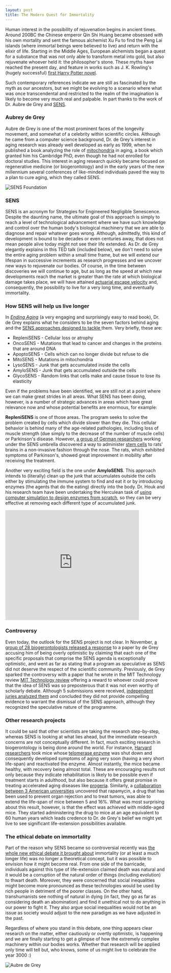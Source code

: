 ```yaml
---
layout: post
title: The Modern Quest for Immortality
---
```



<p>
Human interest in the possibility of rejuvenation begins in
ancient times. Around 200BC the Chinese emperor Qin Shi Huang became
obsessed with his own mortality and sent the famous alchemist Xu Fu to
find the Peng Lai islands (where immortal beings were believed to
live) and return with the elixir of life. Starting in the
Middle Ages, European alchemists began a quest for a substance that
was not only able to transform metal into gold, but also rejuvenate
whoever held it: the philosopher's stone. These myths have reached
the present day, and feature in works such as J. K. Rowling's (hugely
successful)
 <a href="http://en.wikipedia.org/wiki/Harry_Potter_and_the_Philosopher's_Stone">
first Harry Potter novel</a>.
</p>

<p>
Such contemporary references indicate we are still as fascinated by
the myth as our ancestors, but we might be evolving to a scenario
where what was once transcendental and restricted to the realm of the
imagination is likely to become very much real and palpable.
In part thanks to the work of Dr. Aubre de Grey and
<a href="http://sens.org/">SENS</a>.
</p>

<h3>Aubrey de Grey</h3>

<p>
Aubre de Grey is one of the most prominent faces of the longevity
movement, and somewhat of a celebrity within scientific circles.
Although he came from a computer science background, Dr. de
Grey's interest in aging research was already well developed as early
as 1999, when he published a book analyzing the role of
<a href="http://en.wikipedia.org/wiki/Mitochondrion">mitochondria</a>
in aging, a book which granted him his Cambridge PhD, even though
he had not enrolled for doctoral studies. This interest in aging
research quickly became focused on regenerative medicine (or
biogerontology) and in the early years of the new millennium several
conferences of like-minded individuals paved the way to a plan to cure
aging, which they called SENS.
</p>

<img src="/images/sens-foundation.png"
  alt="SENS Foundation" />

<h3>SENS</h3>

<p>
SENS is an acronym for Strategies for Engineered Negligible
Senescence. Despite the daunting name, the ultimate goal of this
approach is simply to reach a level of
technological advancement where we have such knowledge and control
over the human body's biological machinery that we are able to
diagnose and repair whatever goes wrong. Although, admittedly, this
kind of development is bound to be decades or even centuries away,
that does not mean people alive today might not see their life
extended. As Dr. de Grey
elegantly explains in this TED talk (included below),
we don't need to solve the entire aging problem
within a small time frame, but we will extend our lifespan in
successive increments as research progresses and we uncover new ways
to rejuvenate our bodies. Of course, in the time between discoveries
we will continue to age, but as long as the speed at which new
developments reach the market is greater than the rate at which
biological damage takes place, we will have
attained
<a href="http://en.wikipedia.org/wiki/Actuarial_escape_velocity"> actuarial
escape velocity</a> and, consequently, the possibility to live for a
very long time, and eventually immortality.
</p>

<h3>How SENS will help us live longer</h3>

<p>
In <em><a href="http://www.amazon.com/gp/product/0312367074/ref=as_li_qf_sp_asin_tl?ie=UTF8&tag=javitordblogo-20&linkCode=as2&camp=217145&creative=399377&creativeASIN=0312367074">
Ending Aging</a> </em>(a very engaging and surprisingly easy to read book),
Dr. de Grey explains what he considers to be the seven factors behind
aging and the <a href="http://www.sens.org/sens-research/research-themes">SENS
approaches designed to tackle </a>them. Very briefly, these are:
</p>
<ul>
	<li>RepleniSENS - Cellular loss or atrophy</li>
	<li>OncoSENS - Mutations that lead to cancer
	and changes in the proteins that are around DNA</li>
	<li>ApoptoSENS - Cells which can no longer divide
	but refuse to die</li>
	<li>MitoSENS - Mutations in mitochondria</li>
	<li>LysoSENS - Junk that gets accumulated inside
	the cells</li>
	<li>AmyloSENS - Junk that gets accumulated outside
	the cells</li>
	<li>GlycoSENS - Random links that cells make and
	cause tissue to lose its elasticity</li>
</ul>

<p>
Even if the problems have been identified, we are still not at a
point where we can make great strides in all areas. What SENS has been
doing, however, is a number of strategic advances in areas which have
great relevance now and whose potential benefits are enormous, for example:
</p>

<p>
<strong>RepleniSENS</strong> is one of those areas. The program seeks 
to solve the problem created by cells which divide slower than they die.
This cellular behavior is behind many of the
age-related pathologies, including loss of muscle strength (due simply
to the decrease of the number of muscle cells) or Parkinson's
disease. However,
<a href="http://www.parkinsons.org.uk/about_us/news/news_items/all_news/stem_cells_through_the_nose.aspx">
a group of German researchers</a> working under the SENS umbrella
discovered a way to
administer <a href="http://en.wikipedia.org/wiki/Stem_cell">stem
cells</a> to rats' brains in a non-invasive fashion through the
nose. The rats, which exhibited symptoms of Parkinson's, showed great
improvement in mobility after receiving the treatment.
</p>

<p>
Another very exciting field is the one under <strong>AmyloSENS</strong>. This
approach intends to (literally) clean up the junk that accumulates
outside the cells either by stimulating the immune system to find and
eat it or by introducing enzymes (the agents that do the eating)
directly into the body. Dr. Houk and his research team have been
undertaking the Herculean task of
<a href="http://newsroom.ucla.edu/portal/ucla/designer-enzymes-created-by-ucla-46985.aspx">
using computer simulation to design enzymes from scratch</a>, so they can be
very effective at removing each different type of accumulated
junk.
</p>

<iframe class="video" width="420" height="345"
    src="http://www.youtube.com/embed/4cRN1Y09-eI" frameborder="0" >
</iframe>

<h3>Controversy</h3>

<p>
Even today, the outlook for the SENS project is not clear. In November,
<a href="http://www.nature.com/embor/journal/v6/n11/full/7400555.html">
a group of 28 biogerontologists released a response</a> to a paper by de
Grey accusing him of being overly
optimistic by claiming that each one of the specific proposals
that comprise the SENS agenda is exceptionally optimistic,
and went as far as stating that a
program as speculative as SENS did not deserve the respect of the
scientific community. Previously, de Grey sparked the controversy with a paper
that he wrote in the MIT Technology review
<a href="http://www.technologyreview.com/blog/pontin/14968/">
MIT Technology review</a> offering a reward
to whoever could prove that the idea of
SENS was so preposterous that it was not even worthy of scholarly
debate. Although 5 submissions were
received, <a href="http://www.technologyreview.com/sens/">independent
juries analyzed them</a> and concluded they did not provide compelling
evidence to warrant the dismissal of the SENS approach, although they
recognized the speculative nature of the programme.
</p>

<h3>Other research projects</h3>

<p>
It could be said that other scientists
are taking the research step-by-step, whereas SENS is looking at what
lies ahead, but the immediate research concerns are not conceptually
different. In fact, much exciting research in biogerontology is being
done around the world. For instance,
<a href="http://news.sciencemag.org/sciencenow/2010/11/the-curious-case-of-the-backward.html?ref=hp">
Harvard researchers</a> took mice
whose <a href="http://en.wikipedia.org/wiki/Telomerase">telomerase
enzyme</a> was shut down and consequently developed symptoms of aging
very soon (having a very short life-span) and reactivated the
enzyme. Almost instantly, the mice became healthy, with recovery being
almost total. These are encouraging results not only because they
indicate rehabilitation is likely to be possible even if treatment
starts in adulthood, but also because it offers great promise in
treating accelerated aging diseases
like <a href="http://en.wikipedia.org/wiki/Progeria">progeria</a>. Similarly, a
<a href="http://news.sciencemag.org/sciencenow/2009/07/08-01.html?ref=hp">
collaboration between 3 American universities</a> uncovered that rapamycin, a
drug that has been used to prevent organ rejection and to treat tumors, was
able to extend the life-span of mice between 5 and 16%. What was most
surprising about this result, however, is that the effect was achieved
with middle-aged mice. They started administering the
drug to mice at an age equivalent to 60 human years which leads credence
to Dr. de Grey's belief we might yet live to see significant
life-extension possibilities available.
</p>

<h3>The ethical debate on immortality</h3>

<p>
Part of the reason why SENS became so controversial recently
was <a href="http://www.nature.com/embor/journal/v6/n1s/full/7400435.html">the
whole new ethical debate it brought about</a> immortality (or at
least a much longer life) was no longer a theoretical concept, but it
was possible to envision how it might become real. From one side of
the barricade, individuals against this type of life-extension claimed
death was natural and it would be a corruption of the natural order of
things (including evolution) to thwart death. Moreover, they were
concerned that social inequalities might become more pronounced as
these technologies would be used by rich people in detriment of the
poorer classes. On the other hand, transhumanists see nothing of
natural in dying (in fact, they go as far as considering death an
abomination) and find it unethical not to do anything in our power to
fight it. They also argue social inequalities would not be an issue as
society would adjust to the new paradigm as we have adjusted in the
past.
</p>

<p>
Regardless of where you stand in this debate, one thing appears
clear research on the matter, either cautiously or overtly
optimistic, is happening and we are finally starting to get a glimpse
of how the extremely complex machinery within our bodies
works. Whether that research will be applied only time will tell but,
who knows, some of us might live to celebrate the year 3000 :)
</p>

<img src="/images/aubre-de-grey-immortality.jpg"
  alt="Aubre de Grey" />
